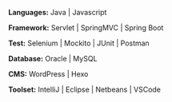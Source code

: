 
**Languages:** Java | Javascript
<br>

**Framework:** Servlet | SpringMVC | Spring Boot
<br>

**Test:** Selenium | Mockito | JUnit | Postman
<br>

**Database:** Oracle | MySQL
<br>

**CMS:** WordPress | Hexo
<br>

**Toolset:** IntelliJ | Eclipse | Netbeans | VSCode
